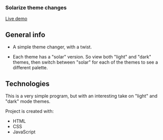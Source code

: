 <h3>Solarize theme changes</h3>

[Live demo](https://okidokitokiloki.github.io/solarize/)

## General info
* A simple theme changer, with a twist.

* Each theme has a "solar" version. So view both "light" and "dark" themes, then switch between "solar" for each of the themes to see a different palette.
	
## Technologies
This is a very simple program, but with an interesting take on "light" and "dark" mode themes.

Project is created with:
* HTML
* CSS
* JavaScript